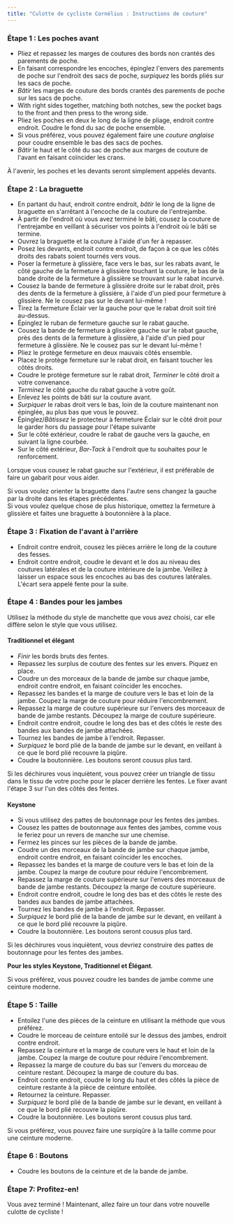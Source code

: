 ```yaml
---
title: "Culotte de cycliste Cornélius : Instructions de couture"
---
```


### Étape 1 : Les poches avant

- Pliez et repassez les marges de coutures des bords non crantés des parements de poche.
- En faisant correspondre les encoches, épinglez l'envers des parements de poche sur l'endroit des sacs de poche, _surpiquez_ les bords pliés sur les sacs de poche.
- _Bâtir_ les marges de couture des bords crantés des parements de poche sur les sacs de poche.
- With right sides together, matching both notches, sew the pocket bags to the front and then press to the wrong side.
- Pliez les poches en deux le long de la ligne de pliage, endroit contre endroit. Coudre le fond du sac de poche ensemble.
- Si vous préférez, vous pouvez également faire une _couture anglaise_ pour coudre ensemble le bas des sacs de poches.
- _Bâtir_ le haut et le côté du sac de poche aux marges de couture de l'avant en faisant coïncider les crans.

<Note>

À l'avenir, les poches et les devants seront simplement appelés devants.

</Note>

### Étape 2 : La braguette

- En partant du haut, endroit contre endroit, _bâtir_ le long de la ligne de braguette en s'arrêtant à l'encoche de la couture de l'entrejambe.
- À partir de l'endroit où vous avez terminé le bâti, cousez la couture de l'entrejambe en veillant à sécuriser vos points à l'endroit où le bâti se termine.
- Ouvrez la braguette et la couture à l'aide d'un fer à repasser.
- Posez les devants, endroit contre endroit, de façon à ce que les côtés droits des rabats soient tournés vers vous.
- Poser la fermeture à glissière, face vers le bas, sur les rabats avant, le côté gauche de la fermeture à glissière touchant la couture, le bas de la bande droite de la fermeture à glissière se trouvant sur le rabat incurvé.
- Cousez la bande de fermeture à glissière droite sur le rabat droit, près des dents de la fermeture à glissière, à l'aide d'un pied pour fermeture à glissière. Ne le cousez pas sur le devant lui-même !
- Tirez la fermeture Éclair ver la gauche pour que le rabat droit soit tiré au-dessus.
- Épinglez le ruban de fermeture gauche sur le rabat gauche.
- Cousez la bande de fermeture à glissière gauche sur le rabat gauche, près des dents de la fermeture à glissière, à l'aide d'un pied pour fermeture à glissière. Ne le cousez pas sur le devant lui-même !
- Pliez le protège fermeture en deux mauvais côtés ensemble.
- Placez le protège fermeture sur le rabat droit, en faisant toucher les côtés droits.
- Coudre le protège fermeture sur le rabat droit, _Terminer_ le côté droit a votre convenance.
- _Terminez_ le côté gauche du rabat gauche à votre goût.
- Enlevez les points de bâti sur la couture avant.
- _Surpiquer_ le rabas droit vers le bas, loin de la couture maintenant non épinglée, au plus bas que vous le pouvez.
- Épinglez/_Bâtissez_ le protecteur à fermeture Éclair sur le côté droit pour le garder hors du passage pour l'étape suivante
- Sur le côté extérieur, coudre le rabat de gauche vers la gauche, en suivant la ligne courbée.
- Sur le côté extérieur, _Bar-Tack_ à l'endroit que tu souhaites pour le renforcement.

<Tip>

Lorsque vous cousez le rabat gauche sur l'extérieur, il est préférable de faire un gabarit pour vous aider.

</Tip>

<Note>

Si vous voulez orienter la braguette dans l'autre sens changez la gauche par la droite dans les étapes précédentes.  
Si vous voulez quelque chose de plus historique, omettez la fermeture à glissière et faites une braguette à boutonnière à la place.

</Note>

### Étape 3 : Fixation de l'avant à l'arrière

- Endroit contre endroit, cousez les pièces arrière le long de la couture des fesses.
- Endroit contre endroit, coudre le devant et le dos au niveau des coutures latérales et de la couture intérieure de la jambe. Veillez à laisser un espace sous les encoches au bas des coutures latérales. L'écart sera appelé fente pour la suite.

### Étape 4 : Bandes pour les jambes

Utilisez la méthode du style de manchette que vous avez choisi, car elle diffère selon le style que vous utilisez.

#### Traditionnel et élégant

- _Finir_ les bords bruts des fentes.
- Repassez les surplus de couture des fentes sur les envers. Piquez en place.
- Coudre un des morceaux de la bande de jambe sur chaque jambe, endroit contre endroit, en faisant coïncider les encoches.
- Repassez les bandes et la marge de couture vers le bas et loin de la jambe. Coupez la marge de couture pour réduire l'encombrement.
- Repassez la marge de couture supérieure sur l'envers des morceaux de bande de jambe restants. Découpez la marge de couture supérieure.
- Endroit contre endroit, coudre le long des bas et des côtés le reste des bandes aux bandes de jambe attachées.
- Tournez les bandes de jambe à l'endroit. Repasser.
- _Surpiquez_ le bord plié de la bande de jambe sur le devant, en veillant à ce que le bord plié recouvre la piqûre.
- Coudre la boutonnière. Les boutons seront cousus plus tard.

<Note>

Si les déchirures vous inquiètent, vous pouvez créer un triangle de tissu dans le tissu de votre poche pour le placer derrière les fentes. Le fixer avant l'étape 3 sur l'un des côtés des fentes.

</Note>

#### Keystone

- Si vous utilisez des pattes de boutonnage pour les fentes des jambes.
- Cousez les pattes de boutonnage aux fentes des jambes, comme vous le feriez pour un revers de manche sur une chemise.
- Fermez les pinces sur les pièces de la bande de jambe.
- Coudre un des morceaux de la bande de jambe sur chaque jambe, endroit contre endroit, en faisant coïncider les encoches.
- Repassez les bandes et la marge de couture vers le bas et loin de la jambe. Coupez la marge de couture pour réduire l'encombrement.
- Repassez la marge de couture supérieure sur l'envers des morceaux de bande de jambe restants. Découpez la marge de couture supérieure.
- Endroit contre endroit, coudre le long des bas et des côtés le reste des bandes aux bandes de jambe attachées.
- Tournez les bandes de jambe à l'endroit. Repasser.
- _Surpiquez_ le bord plié de la bande de jambe sur le devant, en veillant à ce que le bord plié recouvre la piqûre.
- Coudre la boutonnière. Les boutons seront cousus plus tard.

<Note>

Si les déchirures vous inquiètent, vous devriez construire des pattes de boutonnage pour les fentes des jambes.

</Note>

<Note>

**Pour les styles Keystone, Traditionnel et Élégant**.

Si vous préférez, vous pouvez coudre les bandes de jambe comme une ceinture moderne.

</Note>

### Étape 5 : Taille

- Entoilez l'une des pièces de la ceinture en utilisant la méthode que vous préférez.
- Coudre le morceau de ceinture entoilé sur le dessus des jambes, endroit contre endroit.
- Repassez la ceinture et la marge de couture vers le haut et loin de la jambe. Coupez la marge de couture pour réduire l'encombrement.
- Repassez la marge de couture du bas sur l'envers du morceau de ceinture restant. Découpez la marge de couture du bas.
- Endroit contre endroit, coudre le long du haut et des côtés la pièce de ceinture restante à la pièce de ceinture entoilée.
- Retournez la ceinture. Repasser.
- _Surpiquez_ le bord plié de la bande de jambe sur le devant, en veillant à ce que le bord plié recouvre la piqûre.
- Coudre la boutonnière. Les boutons seront cousus plus tard.

<Note>

Si vous préférez, vous pouvez faire une surpiqûre à la taille comme pour une ceinture moderne.

</Note>

### Étape 6 : Boutons

- Coudre les boutons de la ceinture et de la bande de jambe.

### Étape 7: Profitez-en!

Vous avez terminé ! Maintenant, allez faire un tour dans votre nouvelle culotte de cycliste !
